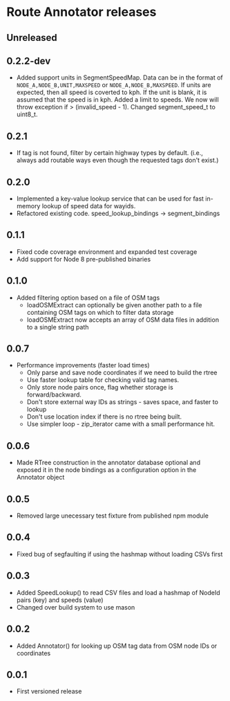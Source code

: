 # Route Annotator releases

## Unreleased

## 0.2.2-dev
- Added support units in SegmentSpeedMap.  Data can be in the format of `NODE_A,NODE_B,UNIT,MAXSPEED` or `NODE_A,NODE_B,MAXSPEED`.  If units are expected, then all speed is coverted to kph.  If the unit is blank, it is assumed that the speed is in kph.  Added a limit to speeds.  We now will throw exception if > (invalid_speed - 1).  Changed segment_speed_t to uint8_t.

## 0.2.1
- If tag is not found, filter by certain highway types by default.  (i.e., always add routable ways even though the requested tags don't exist.)

## 0.2.0
- Implemented a key-value lookup service that can be used for fast in-memory lookup of speed data for wayids.
- Refactored existing code.  speed_lookup_bindings -> segment_bindings

## 0.1.1
- Fixed code coverage environment and expanded test coverage
- Add support for Node 8 pre-published binaries

## 0.1.0
- Added filtering option based on a file of OSM tags
    * loadOSMExtract can optionally be given another path to a file containing OSM tags on which to filter data storage
    * loadOSMExtract now accepts an array of OSM data files in addition to a single string path

## 0.0.7
 - Performance improvements (faster load times)
    * Only parse and save node coordinates if we need to build the rtree
    * Use faster lookup table for checking valid tag names.
    * Only store node pairs once, flag whether storage is forward/backward.
    * Don't store external way IDs as strings - saves space, and faster to lookup
    * Don't use location index if there is no rtree being built.
    * Use simpler loop - zip_iterator came with a small performance hit.

## 0.0.6
 - Made RTree construction in the annotator database optional and exposed it in the node bindings as a configuration option in the Annotator object

## 0.0.5
 - Removed large unecessary test fixture from published npm module

## 0.0.4
 - Fixed bug of segfaulting if using the hashmap without loading CSVs first

## 0.0.3
 - Added SpeedLookup() to read CSV files and load a hashmap of NodeId pairs (key) and speeds (value)
 - Changed over build system to use mason

## 0.0.2
 - Added Annotator() for looking up OSM tag data from OSM node IDs or coordinates

## 0.0.1
 - First versioned release
